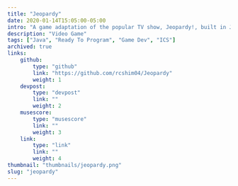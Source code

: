 ```yaml
---
title: "Jeopardy"
date: 2020-01-14T15:05:00-05:00
intro: "A game adaptation of the popular TV show, Jeopardy!, built in Java."
description: "Video Game"
tags: ["Java", "Ready To Program", "Game Dev", "ICS"]
archived: true
links:
    github: 
        type: "github"
        link: "https://github.com/rcshim04/Jeopardy"
        weight: 1
    devpost:
        type: "devpost"
        link: ""
        weight: 2
    musescore:
        type: "musescore"
        link: ""
        weight: 3
    link:
        type: "link"
        link: ""
        weight: 4
thumbnail: "thumbnails/jeopardy.png"
slug: "jeopardy"
---
```


